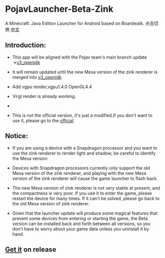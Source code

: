 # PojavLauncher-Beta-Zink
A Minecraft: Java Edition Launcher for Android based on Boardwalk.
点击切换 [中文](https://github.com/Vera-Firefly/PojavLauncher-Beta-Zink)
## Introduction:
* This app will be aligned with the Pojav team's main branch update →[v3_openjdk](https://github.com/PojavLauncherTeam/PojavLauncher/tree/v3_openjdk)

* It will remain updated until the new Mesa version of the zink renderer is merged into [v3_openjdk](https://github.com/PojavLauncherTeam/PojavLauncher/tree/v3_openjdk)

* Add vgpu render,vgpu1.4.0 OpenGL4.4

* Virgl render is already working.

* 

* This is not the official version, it's just a modified,If you don't want to use it, please go to the [official](https://github.com/PojavLauncherTeam/PojavLauncher)

## Notice:
* If you are using a device with a Snapdragon processor and you want to use the zink renderer to render light and shadow, be careful to identify the Mesa version

* Devices with Snapdragon processors currently only support the old Mesa version of the zink renderer, and playing with the new Mesa version of the zink renderer will cause the game launcher to flash back.

* The new Mesa version of zink renderer is not very stable at present, and the compactness is very poor. If you use it to enter the game, please restart the device for many times. If it can't be solved, please go back to the old Mesa version of zink renderer.

* Given that the launcher update will produce some magical features that prevent some devices from entering or starting the game, the Beta version can be installed back and forth between all versions, so you don't have to worry about your game data unless you uninstall it by hand.

## [Get it](https://github.com/Vera-Firefly/PojavLauncher-Beta-Zink-CN/releases) on release
